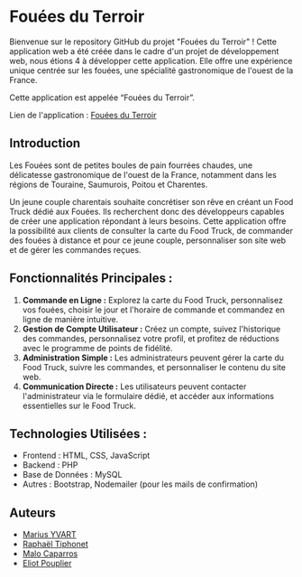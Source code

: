 # Fouées du Terroir

Bienvenue sur le repository GitHub du projet "Fouées du Terroir" ! Cette application web a été créée dans le cadre d'un projet de développement web, nous étions 4 à développer cette application. Elle offre une expérience unique centrée sur les fouées, une spécialité gastronomique de l'ouest de la France.

Cette application est appelée “Fouées du Terroir”.

Lien de l'application : [Fouées du Terroir](https://rtiphonet.fr/foodtruck/accueil.php)

## Introduction

Les Fouées sont de petites boules de pain fourrées chaudes, une délicatesse gastronomique de l'ouest de la France, notamment dans les régions de Touraine, Saumurois, Poitou et Charentes.

Un jeune couple charentais souhaite concrétiser son rêve en créant un Food Truck dédié aux Fouées. Ils recherchent donc des développeurs capables de créer une application répondant à leurs besoins. Cette application offre la possibilité aux clients de consulter la carte du Food Truck, de commander des fouées à distance et pour ce jeune couple, personnaliser son site web et de gérer les commandes reçues. 

## Fonctionnalités Principales :

1. **Commande en Ligne :** Explorez la carte du Food Truck, personnalisez vos fouées, choisir le jour et l'horaire de commande et commandez en ligne de manière intuitive.
2. **Gestion de Compte Utilisateur :** Créez un compte, suivez l'historique des commandes, personnalisez votre profil, et profitez de réductions avec le programme de points de fidélité.
3. **Administration Simple :** Les administrateurs peuvent gérer la carte du Food Truck, suivre les commandes, et personnaliser le contenu du site web.
4. **Communication Directe :** Les utilisateurs peuvent contacter l'administrateur via le formulaire dédié, et accéder aux informations essentielles sur le Food Truck.

## Technologies Utilisées :

- Frontend : HTML, CSS, JavaScript
- Backend : PHP
- Base de Données : MySQL
- Autres : Bootstrap, Nodemailer (pour les mails de confirmation)

## Auteurs 

- [Marius YVART](https://github.com/MuuvaY)
- [Raphaël Tiphonet](https://github.com/Raphitpt)
- [Malo Caparros](https://github.com/MaloCaparros)
- [Eliot Pouplier](https://github.com/eliotpp1)




